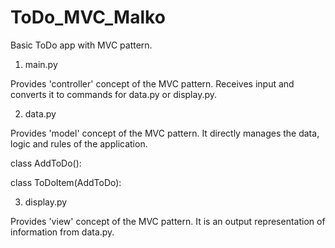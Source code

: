 # ToDo_MVC_Malko

Basic ToDo app with MVC pattern.

1. main.py

Provides 'controller' concept of the MVC pattern. Receives input and converts it to commands
for data.py or display.py.

2. data.py

Provides 'model' concept of the MVC pattern. It directly manages the data, logic and rules of the application.

class AddToDo():

class ToDoItem(AddToDo):

3. display.py

Provides 'view' concept of the MVC pattern. It is an output representation of information from data.py.


